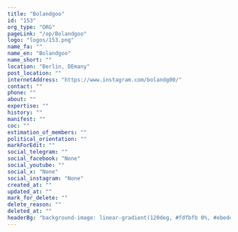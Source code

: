 ```yaml
---
title: "Bolandgoo"
id: "153"
org_type: "ORG"
pageLink: "/op/Bolandgoo"
logo: "logos/153.png"
name_fa: ""
name_en: "Bolandgoo"
name_short: ""
location: "Berlin, DEmany"
post_location: ""
internetAddress: "https://www.instagram.com/bolandg00/"
contact: ""
phone: ""
about: ""
expertise: ""
history: ""
manifest: ""
coc: ""
estimation_of_members: ""
political_orientation: ""
markForEdit: ""
social_telegram: ""
social_facebook: "None"
social_youtube: ""
social_x: "None"
social_instagram: "None"
created_at: ""
updated_at: ""
mark_for_delete: ""
delete_reason: ""
deleted_at: ""
headerBg: "background-image: linear-gradient(120deg, #fdfbfb 0%, #ebedee 100%);"
---
```

